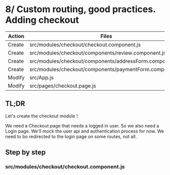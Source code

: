 # 8/ Custom routing, good practices. Adding checkout

| Action | Files                                                    | Exports        |
| ------ | -------------------------------------------------------- | -------------- |
| Create | src/modules/checkout/checkout.component.js               | {Checkout}     |
| Create | src/modules/checkout/components/review.component.js      | {Review}       |
| Create | src/modules/checkout/components/addressForm.component.js | {AddressForm}  |
| Create | src/modules/checkout/components/paymentForm.component.js | {PaymentForm}  |
| Modify | src/App.js                                               | {App}          |
| Modify | src/pages/checkout.page.js                               | {CheckoutPage} |

## TL;DR

Let's create the checkout module !

We need a Checkout page that needs a logged in user. So we also need a Login page.
We'll mock the user api and authentication process for now.
We need to bo redirected to the login page on some routes, not all.

## Step by step

### src/modules/checkout/checkout.component.js
